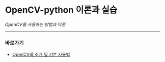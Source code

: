 # OpenCV-python 이론과 실습

*OpenCV를 사용하는 방법과 이론*

---

### 바로가기

- [OpenCV의 소개 및 기본 사용법](https://github.com/wjsrlahrlco1998/TIL/blob/master/OpenCV/OpenCV_basic.md)
